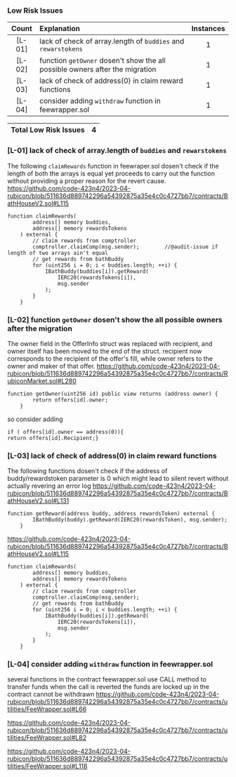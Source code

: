 
### Low Risk Issues
| Count | Explanation | Instances |
|:--:|:-------|:--:|
| [L-01] | lack of check of array.length of `buddies` and `rewarstokens` | 1 |
| [L-02] | function `getOwner` dosen't show the all possible owners after the migration | 1 |
| [L-03] |lack of check of address(0) in claim reward functions | 1 |
| [L-04] | consider adding `withdraw` function in feewrapper.sol | 1 | 

| Total Low Risk Issues | 4 |
|:--:|:--:|

### [L-01] lack of check of array.length of `buddies` and `rewarstokens`
The following `claimRewards` function in feewraper.sol dosen't check if the length of both the arrays is equal yet proceeds to carry out the function without providing a proper reason for the revert cause.
https://github.com/code-423n4/2023-04-rubicon/blob/511636d889742296a54392875a35e4c0c4727bb7/contracts/BathHouseV2.sol#L115
```solidity
function claimRewards(
        address[] memory buddies,
        address[] memory rewardsTokens               
    ) external {
        // claim rewards from comptroller
        comptroller.claimComp(msg.sender);        //@audit-issue if length of two arrays ain't equal 
        // get rewards from bathBuddy
        for (uint256 i = 0; i < buddies.length; ++i) {
            IBathBuddy(buddies[i]).getReward(
                IERC20(rewardsTokens[i]),
                msg.sender
            );
        }
    }
```

### [L-02] function `getOwner` dosen't show the all possible owners after the migration
The owner field in the OfferInfo struct was replaced with recipient, and owner itself has been moved to the end of the struct. recipient now corresponds to the recipient of the offer's fill, while owner refers to the owner and maker of that offer.
https://github.com/code-423n4/2023-04-rubicon/blob/511636d889742296a54392875a35e4c0c4727bb7/contracts/RubiconMarket.sol#L280
```solidity
function getOwner(uint256 id) public view returns (address owner) { 
        return offers[id].owner;
    }
```
so consider adding 
```solidity
if ( offers[id].owner == address(0)){
return offers[id].Recipient;}
```
### [L-03] lack of check of address(0) in claim reward functions
The following functions dosen't check if the address of buddy/rewardstoken parameter is 0 which might lead to silent revert without actually revering an error log
https://github.com/code-423n4/2023-04-rubicon/blob/511636d889742296a54392875a35e4c0c4727bb7/contracts/BathHouseV2.sol#L131
```solidity
function getReward(address buddy, address rewardsToken) external {
        IBathBuddy(buddy).getReward(IERC20(rewardsToken), msg.sender);
    }
```
https://github.com/code-423n4/2023-04-rubicon/blob/511636d889742296a54392875a35e4c0c4727bb7/contracts/BathHouseV2.sol#L115
```solidity
function claimRewards(
        address[] memory buddies,
        address[] memory rewardsTokens               
    ) external {
        // claim rewards from comptroller
        comptroller.claimComp(msg.sender);         
        // get rewards from bathBuddy
        for (uint256 i = 0; i < buddies.length; ++i) {
            IBathBuddy(buddies[i]).getReward(
                IERC20(rewardsTokens[i]),
                msg.sender
            );
        }
    }
```
### [L-04] consider adding `withdraw` function in feewrapper.sol 
several functions in the contract feewrapper.sol use CALL method to transfer funds when the call is reverted the funds are locked up in the contract cannot be withdrawn 
https://github.com/code-423n4/2023-04-rubicon/blob/511636d889742296a54392875a35e4c0c4727bb7/contracts/utilities/FeeWrapper.sol#L66

https://github.com/code-423n4/2023-04-rubicon/blob/511636d889742296a54392875a35e4c0c4727bb7/contracts/utilities/FeeWrapper.sol#L82

https://github.com/code-423n4/2023-04-rubicon/blob/511636d889742296a54392875a35e4c0c4727bb7/contracts/utilities/FeeWrapper.sol#L118
